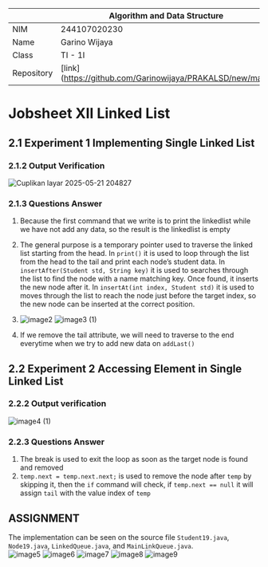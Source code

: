 |  | Algorithm and Data Structure |
|--|--|
| NIM | 244107020230 |
| Name |Garino Wijaya|
| Class | TI - 1I |
| Repository | [link] (https://github.com/Garinowijaya/PRAKALSD/new/main) |

# Jobsheet XII Linked List

## 2.1 Experiment 1 Implementing Single Linked List
### 2.1.2 Output Verification  
![Cuplikan layar 2025-05-21 204827](https://github.com/user-attachments/assets/600b0b9c-a0e7-4219-926b-3c8c937d74cb)


### 2.1.3 Questions Answer
1. Because the first command that we write is to print the linkedlist while we have not add any data, so the result is the linkedlist is empty
2. The general purpose is a temporary pointer used to traverse the linked list starting from the head. In `print()` it is used to loop through the list from the head to the tail and print each node’s student data. In `insertAfter(Student std, String key)` it is used to searches through the list to find the node with a name matching key. Once found, it inserts the new node after it. In `insertAt(int index, Student std)` it is used to moves through the list to reach the node just before the target index, so the new node can be inserted at the correct position.
3. ![image2](https://github.com/user-attachments/assets/52e979e4-19a9-4ba4-8b85-d657ef9d4990)
![image3 (1)](https://github.com/user-attachments/assets/8b60d316-aae9-4d94-96e8-e5b666d1fb5f)

4. If we remove the tail attribute, we will need to traverse to the end everytime when we try to add new data on `addLast()`

## 2.2 Experiment 2 Accessing Element in Single Linked List
### 2.2.2 Output verification
![image4 (1)](https://github.com/user-attachments/assets/8772288b-32a8-4439-a097-d6c8d8f9578a)

### 2.2.3 Questions Answer
1. The break is used to exit the loop as soon as the target node is found and removed
2. `temp.next = temp.next.next;` is used to remove the node after `temp` by skipping it, then the `if` command will check, if `temp.next == null` it will assign `tail` with the value index of `temp`

## ASSIGNMENT
The implementation can be seen on the source file `Student19.java`, `Node19.java`, `LinkedQueue.java`, and `MainLinkQueue.java`.  
![image5](https://github.com/user-attachments/assets/12226f57-0998-4c57-90cb-d664fe22a7a9)
![image6](https://github.com/user-attachments/assets/fc996ddb-3e53-4c67-9b42-835e7ed15a4d)
![image7](https://github.com/user-attachments/assets/54b04911-6b67-4387-a4ff-cff79f48f8e1)
![image8](https://github.com/user-attachments/assets/b1120a48-39e7-495a-a783-b9fac111a6b4)
![image9](https://github.com/user-attachments/assets/7dc45a1a-7ad8-40e9-a4e1-a12d68f661e1)
